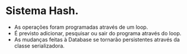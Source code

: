 # Sistema Hash. 
+ As operações foram programadas através de um loop.
+ É previsto adicionar, pesquisar ou sair do programa através do loop.
+ As mudanças feitas à Database se tornarão persistentes através da classe serializadora. 
